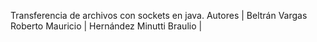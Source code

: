 Transferencia de archivos con sockets en java.
Autores | Beltrán Vargas Roberto Mauricio |
         Hernández Minutti Braulio       |
